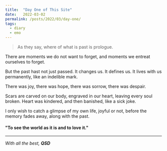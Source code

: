 ```yaml
---
title:  "Day One of This Site"
date:   2022-03-02
permalink: /posts/2022/03/day-one/
tags:
  - diary
  - emo
---
```


> As they say, where of what is past is prologue.


There are moments we do not want to forget, and moments we entreat ourselves to forget. 

But the past hast not just passed. It changes us. It defines us. It lives with us permanently, like an indelible mark. 

There was joy, there was hope, there was sorrow, there was despair. 

Scars are carved on our body, engraved in our heart, leaving every soul broken. Heart was kindered, and then banished, like a sick joke.

I only wish to catch a glimpse of my own life, joyful or not, before the memory fades away, along with the past.

#### "To see the world as it is and to love it."



---
*With all the best,*
***QSD***